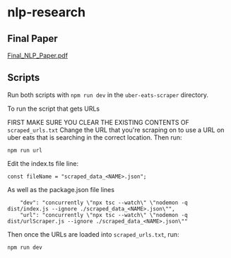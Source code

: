 # nlp-research

## Final Paper
[Final_NLP_Paper.pdf](https://github.com/joshle298/nlp-research/files/11473171/Group1_NLP_Final.pdf)

## Scripts
Run both scripts with `npm run dev` in the `uber-eats-scraper` directory.

To run the script that gets URLs

FIRST MAKE SURE YOU CLEAR THE EXISTING CONTENTS OF `scraped_urls.txt`
Change the URL that you're scraping on to use a URL on uber eats that is searching in the correct location.
Then run:

```
npm run url
```


Edit the index.ts file line:

```
const fileName = "scraped_data_<NAME>.json";
```

As well as the package.json file lines

```
    "dev": "concurrently \"npx tsc --watch\" \"nodemon -q dist/index.js --ignore ./scraped_data_<NAME>.json\"",
    "url": "concurrently \"npx tsc --watch\" \"nodemon -q dist/urlScraper.js --ignore ./scraped_data_<NAME>.json\""
```

Then once the URLs are loaded into `scraped_urls.txt`, run:

```
npm run dev
```
